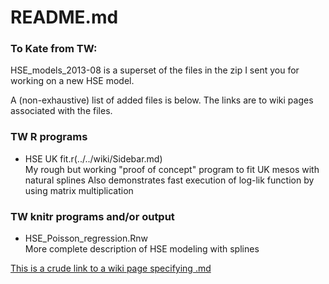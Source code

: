 README.md
===================

### To Kate from TW:

HSE_models_2013-08 is a superset of the files in the zip I sent you for working on a new HSE model.

A (non-exhaustive) list of added files is below.  The links are to wiki pages associated with the files.


### TW R programs 

* HSE UK fit.r(../../wiki/Sidebar.md)    
   My rough but working "proof of concept" program to fit UK mesos with natural splines
   Also demonstrates fast execution of log-lik function by using matrix multiplication

### TW knitr programs and/or output

* HSE_Poisson_regression.Rnw   
   More complete description of HSE modeling with splines

[This is a crude link to a wiki page specifying .md](../../wiki/HSE_Poisson_regression.Rnw)
